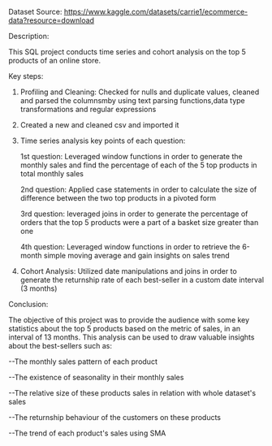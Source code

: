 Dataset Source: https://www.kaggle.com/datasets/carrie1/ecommerce-data?resource=download

Description:

This SQL project conducts time series and cohort analysis on the top 5 products of an online store.
   
   Key steps:
1. Profiling and Cleaning:
   Checked for nulls and duplicate values, cleaned and parsed the columnsmby using text parsing functions,data type transformations and regular expressions

2. Created a new and cleaned csv and imported it

3. Time series analysis key points of each question:

   1st question: Leveraged window functions in order to generate the monthly sales and find the percentage of each of the 5 top products in total monthly sales 
   
   2nd question: Applied case statements in order to calculate the size of difference between the two top products in a pivoted form
   
   3rd question: leveraged joins in order to generate the percentage of orders that the top 5 products were a part of a basket size greater than one 
   
   4th question: Leveraged window functions in order to retrieve the 6-month simple moving average and gain insights on sales trend
   
5. Cohort Analysis: Utilized date manipulations and joins in order to generate the returnship rate of each best-seller in a custom date        interval (3 months)

Conclusion:

The objective of this project was to provide the audience with some key statistics about the top 5 products based on the metric of sales, in an interval of 13 months. This analysis can be used to draw valuable insights about the best-sellers such as:

--The monthly sales pattern of each product

--The existence of seasonality in their monthly sales

--The relative size of these products sales in relation with whole dataset's sales

--The returnship behaviour of the customers on these products

--The trend of each product's sales using SMA
